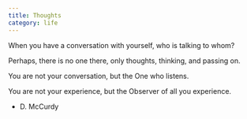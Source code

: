 ```yaml
---
title: Thoughts
category: life
---
```


When you have
a conversation
with yourself,
who is talking
to whom?

Perhaps,
there is no one there,
only thoughts,
thinking,
and passing on.

You are not
your conversation,
but the One
who listens.

You are not
your experience,
but the Observer
of all you experience.

- D. McCurdy
